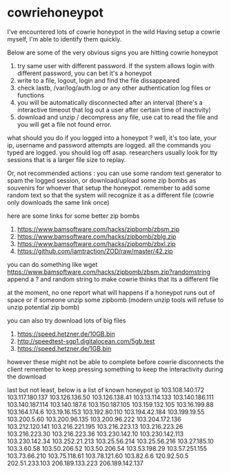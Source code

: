 # cowriehoneypot
I've encountered lots of cowrie honeypot in the wild
Having setup a cowrie myself, I'm able to identify them quickly.

Below are some of the very obvious signs you are hitting cowrie honeypot
1. try same user with different password. If the system allows login with different password, you can bet it's a honeypot 
2. write to a file, logout, login and find the file dissappeared
3. check lastb, /var/log/auth.log or any other authentication log files or functions
4. you will be automatically disconnected after an interval (there's a interactive timeout that log out a user after certain time of inactivity)
5. download and unzip / decompress any file, use cat to read the file and you will get a file not found error.

what should you do if you logged into a honeypot ?
well, it's too late, your ip, username and password attempts are logged.
all the commands you typed are logged.
you should log off asap.
researchers usually look for tty sessions that is a larger file size to replay.

Or, not recommended actions : you can use some random text generator to spam the logged session,
or download/upload some zip bombs as souvenirs for whoever that setup the honeypot.
remember to add some random text so that the system will recognize it as a different file 
(cowrie only downloads the same link once)

here are some links for some better zip bombs
1. https://www.bamsoftware.com/hacks/zipbomb/zbsm.zip
2. https://www.bamsoftware.com/hacks/zipbomb/zblg.zip
3. https://www.bamsoftware.com/hacks/zipbomb/zbxl.zip
4. https://github.com/iamtraction/ZOD/raw/master/42.zip

you can do something like
wget https://www.bamsoftware.com/hacks/zipbomb/zbsm.zip?randomstring
append a ? and random string to make cowrie thinks that its a different file 

at the moment, no one report what will happens if a honeypot runs out of space or if someone unzip some zipbomb
(modern unzip tools will refuse to unzip potential zip bomb)

you can also try download lots of big files
1. https://speed.hetzner.de/10GB.bin
2. http://speedtest-sgp1.digitalocean.com/5gb.test
3. https://speed.hetzner.de/1GB.bin

however these might not be able to complete before cowrie disconnects the client
remember to keep pressing something to keep the interactivity during the download

last but not least, below is a list of known honeypot ip
103.108.140.172
103.117.180.137
103.126.136.50
103.126.138.41
103.13.114.133
103.140.186.111
103.140.187.114
103.140.187.6
103.150.187.105
103.159.132.105
103.16.199.88
103.164.174.6
103.19.16.153
103.192.80.110
103.194.42.184
103.199.19.55
103.200.5.60
103.200.96.135
103.200.96.222
103.204.172.136
103.212.120.141
103.216.221.195
103.216.223.13
103.216.223.26
103.216.223.30
103.216.223.36
103.230.142.10
103.230.142.113
103.230.142.34
103.252.21.213
103.25.56.214
103.25.56.216
103.27.185.10
103.3.60.58
103.50.206.52
103.50.206.54
103.53.198.29
103.57.251.155
103.73.66.210
103.75.118.61
103.78.121.60
103.82.6.6
120.92.50.5
202.51.233.103
206.189.133.223
206.189.142.137
